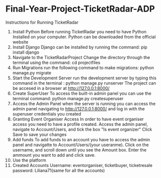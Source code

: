 # Final-Year-Project-TicketRadar-ADP
Instructions for Running TicketRadar
1. Install Python
Before running TicketRadar you need to have Python Installed on your computer. 
Python can be downloaded from the official website
2. Install Django
Django can be installed by running  the command: pip install django
3. Navigate to the TicketRadarProject
Change the directory through the terminal using the command: cd projectfiles
4. Run Migrations
run the following  command to make migrations: python manage.py migrate
5. Start the Development Server
run the development server by typing this command in the terminal : python manage.py runserver
The project can  be accesed in a browser at http://127.0.0.1:8000/
6. Create SuperUser 
 To access  the built-in admin panel you can use the terminal command: python manage.py createsuperuser
 7. Access the Admin Panel
 when the server is running you can access the admin panel navigating to http://127.0.0.1:8000/ and log in with the superuser credentials you created
 8. Granting Event Organiser Access 
 In order to have event organiser access you need to have a profile created.
 Access the admin panel, navigate to Account/Users, and tick the box "Is event organizer"
 Click Save to  save your changes
 9. Add funds
 To add funds to an account you have to access the admin panel and  navigatte to Account/Users/(your useranme). Click on the username, and scroll down until you see the Amount box. Enter the ammount  you want to add and click save.
 10. Use the platform
 11. Created Accounts
 Username: eventorganiser, ticketbuyer, ticketresale
 password: Liliana71(same for all the accounts)
